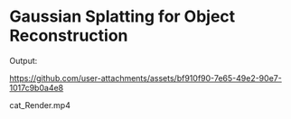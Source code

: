 # Gaussian Splatting for Object Reconstruction

Output: 

https://github.com/user-attachments/assets/bf910f90-7e65-49e2-90e7-1017c9b0a4e8

cat_Render.mp4
